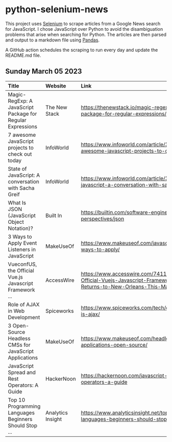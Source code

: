 # python-selenium-news

This project uses [Selenium](https://www.seleniumhq.org/) to scrape articles from a Google News search for JavaScript.
I chose JavaScript over Python to avoid the disambiguation problems that arise when searching for Python.
The articles are then parsed and output to a markdown file using [Pandas](https://pandas.pydata.org/).

A GitHub action schedules the scraping to run every day and update the README.md file.

## Sunday March 05 2023


| Title                                                      | Website           | Link                                                                                                                           |
|:-----------------------------------------------------------|:------------------|:-------------------------------------------------------------------------------------------------------------------------------|
| Magic-RegExp: A JavaScript Package for Regular Expressions | The New Stack     | https://thenewstack.io/magic-regexp-a-javascript-package-for-regular-expressions/                                              |
| 7 awesome JavaScript projects to check out today           | InfoWorld         | https://www.infoworld.com/article/3687616/7-awesome-javascript-projects-to-check-out-today.html                                |
| State of JavaScript: A conversation with Sacha Greif       | InfoWorld         | https://www.infoworld.com/article/3688770/state-of-javascript-a-conversation-with-sacha-greif.html                             |
| What Is JSON (JavaScript Object Notation)?                 | Built In          | https://builtin.com/software-engineering-perspectives/json                                                                     |
| 3 Ways to Apply Event Listeners in JavaScript              | MakeUseOf         | https://www.makeuseof.com/javascript-event-listeners-ways-to-apply/                                                            |
| VueconfUS, the Official Vue.js Javascript Framework ...    | AccessWire        | https://www.accesswire.com/741186/VueconfUS-the-Official-Vuejs-Javascript-Framework-Conference-Returns-to-New-Orleans-This-May |
| Role of AJAX in Web Development                            | Spiceworks        | https://www.spiceworks.com/tech/devops/articles/what-is-ajax/                                                                  |
| 3 Open-Source Headless CMSs for JavaScript Applications    | MakeUseOf         | https://www.makeuseof.com/headless-cms-javascript-applications-open-source/                                                    |
| JavaScript Spread and Rest Operators: A Guide              | HackerNoon        | https://hackernoon.com/javascript-spread-and-rest-operators-a-guide                                                            |
| Top 10 Programming Languages Beginners Should Stop ...     | Analytics Insight | https://www.analyticsinsight.net/top-10-programming-languages-beginners-should-stop-learning-in-2023/                          |